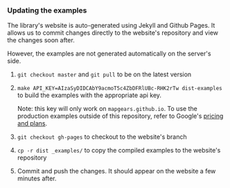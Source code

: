 ### Updating the examples ###

The library's website is auto-generated using Jekyll and Github Pages. It allows us to commit changes directly to the website's repository and view the changes soon after.

However, the examples are not generated automatically on the server's side.

1. `git checkout master` and `git pull` to be on the latest version
2. `make API_KEY=AIzaSyDIDCAbY9acmoT5c4ZbDFRlUBc-RHK2rTw dist-examples` to build the examples with the appropriate api key.

    Note: this key will only work on `mapgears.github.io`. To use the production examples outside of this repository, refer to Google's [pricing and plans](https://developers.google.com/maps/pricing-and-plans/).

3. `git checkout gh-pages` to checkout to the website's branch
4. `cp -r dist _examples/` to copy the compiled examples to the website's repository
5. Commit and push the changes. It should appear on the website a few minutes after.
